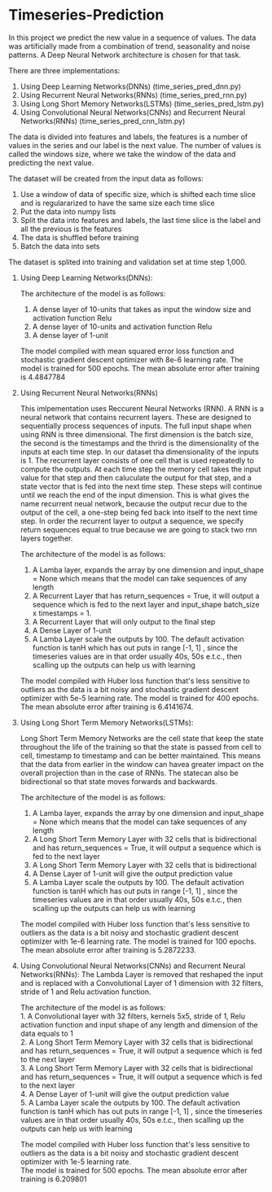# Timeseries-Prediction
In this project we predict the new value in  a sequence of values. The data was artificially made from a combination of trend, seasonality and noise patterns. A Deep Neural Network architecture is chosen for that  task.   

There are three implementations:   
1. Using Deep Learning Networks(DNNs)  (time_series_pred_dnn.py)
2. Using Recurrent Neural Networks(RNNs)  (time_series_pred_rnn.py)
2. Using Long Short Memory Networks(LSTMs)  (time_series_pred_lstm.py)
3. Using Convolutional Neural Networks(CNNs) and Recurrent Neural Networks(RNNs)   (time_series_pred_cnn_lstm.py)

The data is divided into features and labels, the features is a number of values in the series and our label is the next value. The number of values is called the windows size, where we take the window of the data and predicting the next value.

The dataset will be created from the input data as follows:  
1. Use a window of data of specific size, which is shifted each time slice and is regulararized to have the same size each time slice  
2. Put the data into numpy lists  
3. Split the data into features and labels, the last time slice is the label and all the previous is the features  
4. The data is shuffled before training  
5. Batch the data into sets  

The dataset is splited into training and validation set at time step 1,000.

1. Using Deep Learning Networks(DNNs):

    The architecture of the model is as follows:
    1. A dense layer of 10-units that takes as input the window size and activation function Relu
    2. A dense layer of 10-units  and activation function Relu
    3. A dense layer of 1-unit

    The model compiled with mean squared error loss function and stochastic gradient descent optimizer with 8e-6 learning rate. 
    The model is trained for 500 epochs. The mean absolute error after training is 4.4847784 


2. Using Recurrent Neural Networks(RNNs) 

    This imlpementation uses Reccurent Neural Networks (RNN). A RNN is a neural network that contains recurrent layers. These are designed to sequentially process sequences of inputs.  The full input shape when using RNN is three dimensional. The first dimension is the batch size, the second is the timestamps and the thrird is the dimensionality of the inputs at each time step. In our dataset tha dimensionality of the inputs is 1.
    The recurrent layer consists of one cell that is used repeatedly to compute the outputs. At each time step the memory cell takes the input value for that step and then caluculate the output for that step, and a state vector that is fed into the next time step. These steps will continue until we reach the end of the input dimension. This is what gives the name recurrent neual network, because the output recur due to the output of the cell, a one-step being fed back into itself to the next time step. In order the recurrent layer to output a sequence, we specify return sequences equal to true because we are going to stack two rnn layers together.

    The architecture of the model is as follows:
    1. A Lamba layer, expands the array by one dimension and input_shape = None which means that the model can take sequences of any length
    2. A Recurrent Layer that has return_sequences = True, it will output a sequence which is fed to the next layer and input_shape batch_size x timestamps = 1.
    3. A Recurrent Layer that will only output to the final step
    4. A Dense Layer of 1-unit
    5. A Lamba Layer scale the outputs by 100. The default activation function is tanH which has out puts in range [-1, 1] , since the timeseries values are in that order usually 40s, 50s e.t.c., then scalling up the outputs can help us with learning

    The model compiled with Huber loss function  that's less sensitive to outliers as the data is a bit noisy and stochastic gradient descent optimizer with 5e-5 learning rate. 
    The model is trained for 400 epochs. The mean absolute error after training is 6.4141674.


3. Using Long Short Term Memory Networks(LSTMs):

    Long Short Term Memory Networks are the cell state that keep the state throughout the life of the training so that the state is passed from cell to cell, timestamp to timestamp and can be better maintained. This means that the data from earlier in the window can havea greater impact on the overall projection than in the case of RNNs. The statecan also be bidirectional so that state moves forwards and backwards. 


    The architecture of the model is as follows:
    1. A Lamba layer, expands the array by one dimension and input_shape = None which means that the model can take sequences of any length
    2. A Long Short Term Memory Layer with 32 cells that is bidirectional and has return_sequences = True, it will output a sequence which is fed to the next layer
    3. A Long Short Term Memory Layer with 32 cells that is bidirectional 
    4. A Dense Layer of 1-unit will give the output prediction value
    5. A Lamba Layer scale the outputs by 100. The default activation function is tanH which has out puts in range [-1, 1] , since the timeseries values are in that order usually 40s, 50s e.t.c., then scalling up the outputs can help us with learning

    The model compiled with Huber loss function  that's less sensitive to outliers as the data is a bit noisy and stochastic gradient descent optimizer with 1e-6 learning rate. 
    The model is trained for 100 epochs. The mean absolute error after training is 5.2872233.
    
4. Using Convolutional Neural Networks(CNNs) and Recurrent Neural Networks(RNNs):
The Lambda Layer is removed that reshaped the input and is replaced with a Convolutional Layer of 1 dimension with 32 filters, stride of 1 and  Relu activation function.  

     The architecture of the model is as follows:  
        1. A Convolutional layer with 32 filters, kernels 5x5, stride of 1, Relu activation function and input shape of any length and dimension of the data equals to 1    
        2. A Long Short Term Memory Layer with 32 cells that is bidirectional and has return_sequences = True, it will output a sequence which is fed to the next layer  
        3. A Long Short Term Memory Layer with 32 cells that is bidirectional and has return_sequences = True, it will output a sequence which is fed to the next layer  
        4. A Dense Layer of 1-unit will give the output prediction value  
        5. A Lamba Layer scale the outputs by 100. The default activation function is tanH which has out puts in range [-1, 1] , since the timeseries values are in that order usually 40s, 50s e.t.c., then scalling up the outputs can help us with learning  

    The model compiled with Huber loss function  that's less sensitive to outliers as the data is a bit noisy and stochastic gradient descent optimizer with 1e-5 learning rate.   
    The model is trained for 500 epochs. The mean absolute error after training is 6.209801  
    





